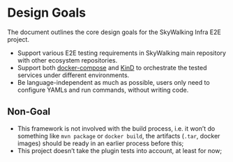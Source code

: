 # Design Goals
The document outlines the core design goals for the SkyWalking Infra E2E project.

- Support various E2E testing requirements in SkyWalking main repository with other ecosystem repositories.
- Support both [docker-compose](https://docs.docker.com/compose/) and [KinD](https://kind.sigs.k8s.io/) to orchestrate the tested services 
  under different environments.
- Be language-independent as much as possible, users only need to configure YAMLs and run commands, without writing code.

## Non-Goal

- This framework is not involved with the build process, i.e. it won’t do something like `mvn package` or `docker build`, 
  the artifacts (`.tar`, docker images) should be ready in an earlier process before this;
- This project doesn’t take the plugin tests into account, at least for now;
